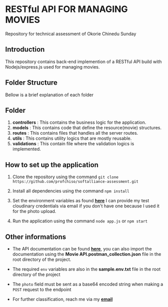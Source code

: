 # RESTful API FOR MANAGING MOVIES

Repository for technical assessment of Okorie Chinedu Sunday

## Introduction

This repository contains back-end implemention of a RESTful API build with Nodejs/express.js used for managing movies.

## Folder Structure

Bellow is a brief explanation of each folder

## Folder

1. **controllers** : This contains the business logic for the application.
2. **models** : This contains code that define the resource(movie) structures.
3. **routes** : This contains files that handles all the server routes.
4. **utils** : This contains utility logics that are mostly reusable.
5. **validations** : This contain file where the validation logics is implemented.

## How to set up the application

1. Clone the repository using the command `git clone https://github.com/profchiso/softalliance-assessment.git`

2. Install all dependencies using the command `npm install`
3. Set the environment variables as found **[here](https://github.com/profchiso/softalliance-assessment/blob/main/sample.env.txt)** I can provide my test cloudinary credentials via email if you don't have one because I used it for the photo upload.
4. Run the application using the command `node app.js` or `npm start`

## Other informations

- The API documentation can be found **[here](https://documenter.getpostman.com/view/7669287/2s9YRB3CNw)**, you can also import the documentation using the **Movie API.postman_collection.json** file in the root directory of the project.

- The required `env` variables are also in the **sample.env.txt** file in the root directory of the project

- The `photo` field must be sent as a base64 encoded string when making a `POST` request to the endpoint

- For further classification, reach me via my **[email](mailto:okoriechinedusunday@gmail.com)**
